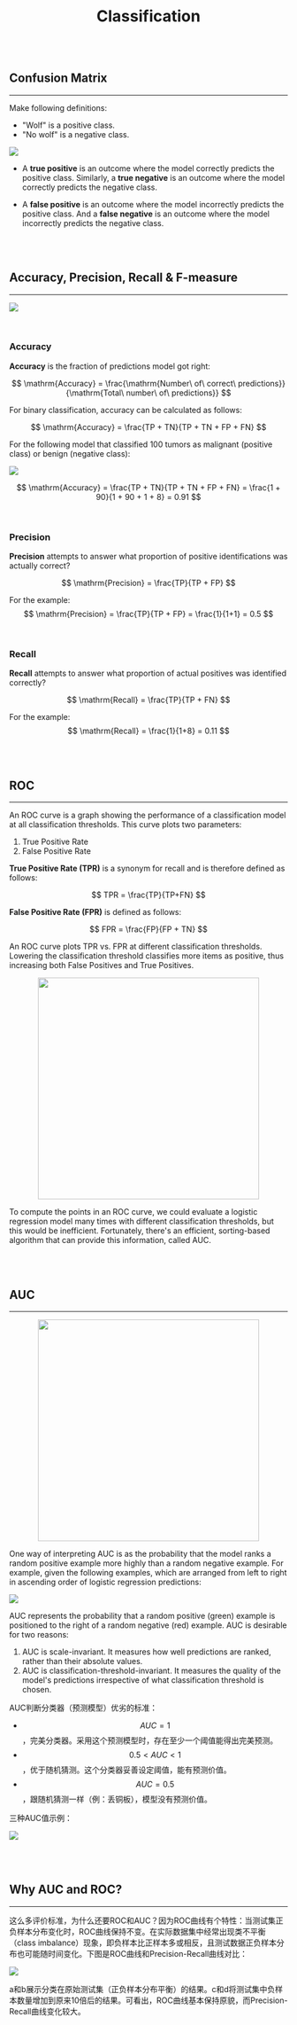 # <center>Classification</center>

<br></br>



## Confusion Matrix
----
Make following definitions:
* "Wolf" is a positive class.
* "No wolf" is a negative class.

![](./Images/confusion_matrix1.png)

* A **true positive** is an outcome where the model correctly predicts the positive class. Similarly, a **true negative** is an outcome where the model correctly predicts the negative class.

* A **false positive** is an outcome where the model incorrectly predicts the positive class. And a **false negative** is an outcome where the model incorrectly predicts the negative class.

<br></br>



## Accuracy, Precision, Recall & F-measure
----
![](./Images/confusion_matrix_metrics.png)

<br>


### Accuracy
**Accuracy** is the fraction of predictions model got right:

$$
\mathrm{Accuracy} = \frac{\mathrm{Number\ of\ correct\ predictions}}{\mathrm{Total\ number\ of\ predictions}}
$$

For binary classification, accuracy can be calculated as follows:

$$
\mathrm{Accuracy} = \frac{TP + TN}{TP + TN + FP + FN}
$$

For the following model that classified 100 tumors as malignant (positive class) or benign (negative class):

![](./Images/confusion_matrix2.png)

$$
\mathrm{Accuracy} = \frac{TP + TN}{TP + TN + FP + FN} = \frac{1 + 90}{1 + 90 + 1 + 8} = 0.91
$$

<br>


### Precision
**Precision** attempts to answer what proportion of positive identifications was actually correct?

$$
\mathrm{Precision} = \frac{TP}{TP + FP}
$$

For the example:
$$
\mathrm{Precision} = \frac{TP}{TP + FP} = \frac{1}{1+1} = 0.5
$$

<br>


### Recall
**Recall** attempts to answer what proportion of actual positives was identified correctly?

$$
\mathrm{Recall} = \frac{TP}{TP + FN}
$$

For the example:
$$
\mathrm{Recall} = \frac{1}{1+8} = 0.11
$$

<br></br>



## ROC
----
An ROC curve is a graph showing the performance of a classification model at all classification thresholds. This curve plots two parameters:
1. True Positive Rate
2. False Positive Rate

**True Positive Rate (TPR)** is a synonym for recall and is therefore defined as follows:

$$
TPR = \frac{TP}{TP+FN}
$$

**False Positive Rate (FPR)** is defined as follows:

$$
FPR = \frac{FP}{FP + TN}
$$

An ROC curve plots TPR vs. FPR at different classification thresholds. Lowering the classification threshold classifies more items as positive, thus increasing both False Positives and True Positives.

<p align="center">
  <img src="./Images/roc1.svg" width = "400"/>
</p>

To compute the points in an ROC curve, we could evaluate a logistic regression model many times with different classification thresholds, but this would be inefficient. Fortunately, there's an efficient, sorting-based algorithm that can provide this information, called AUC.

<br></br>



## AUC
----
<p align="center">
  <img src="./Images/auc1.svg" width = "400"/>
</p>

One way of interpreting AUC is as the probability that the model ranks a random positive example more highly than a random negative example. For example, given the following examples, which are arranged from left to right in ascending order of logistic regression predictions:

![](./Images/auc_example1.svg)

AUC represents the probability that a random positive (green) example is positioned to the right of a random negative (red) example. AUC is desirable for two reasons:
1. AUC is scale-invariant. It measures how well predictions are ranked, rather than their absolute values.
2. AUC is classification-threshold-invariant. It measures the quality of the model's predictions irrespective of what classification threshold is chosen.

AUC判断分类器（预测模型）优劣的标准：
* $$AUC = 1$$，完美分类器。采用这个预测模型时，存在至少一个阈值能得出完美预测。
* $$0.5 < AUC < 1$$，优于随机猜测。这个分类器妥善设定阈值，能有预测价值。
* $$AUC = 0.5$$，跟随机猜测一样（例：丢铜板），模型没有预测价值。

三种AUC值示例：

![](./Images/auc2.png)

<br></br>



## Why AUC and ROC?
----
这么多评价标准，为什么还要ROC和AUC？因为ROC曲线有个特性：当测试集正负样本分布变化时，ROC曲线保持不变。在实际数据集中经常出现类不平衡（class imbalance）现象，即负样本比正样本多或相反，且测试数据正负样本分布也可能随时间变化。下图是ROC曲线和Precision-Recall曲线对比：

![](./Images/roc_prerecall.png)

a和b展示分类在原始测试集（正负样本分布平衡）的结果。c和d将测试集中负样本数量增加到原来10倍后的结果。可看出，ROC曲线基本保持原貌，而Precision-Recall曲线变化较大。